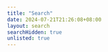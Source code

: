 ```yaml
---
title: "Search"
date: 2024-07-21T21:26:08+08:00
layout: search
searchHidden: true
unlisted: true
---
```


